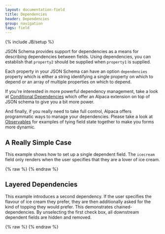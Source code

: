 ```yaml
---
layout: documentation-field
title: Dependencies
header: Dependencies
group: navigation
tags: field
---
```

{% include JB/setup %}

JSON Schema provides support for dependencies as a means for describing dependencies between fields.  Using
dependencies, you can establish that <code>property2</code> should be supplied when <code>property1</code> is supplied.

Each property in your JSON Schema can have an option <code>dependencies</code> property which is either a string
identifying a single property on which to depend or an array of multiple properties on which to depend.

If you're interested in more powerful dependency management, take a look at
<a href="conditional-dependencies.html">Conditional Dependencies</a> which offer an Alpaca extension on top of
JSON schema to give you a bit more power.

And finally, if you really need to take full control, Alpaca offers programmatic ways to manage your dependencies.
Please take a look at <a href="observables.html">Observables</a> for examples of tying field state together to
make you forms more dynamic.

## A Really Simple Case

This example shows how to set up a single dependent field.  The <code>icecream</code>
field only renders when the user specifies that they are a lover of ice cream.

<div id="field1"> </div>
{% raw %}
<script type="text/javascript" id="field1-script">
$("#field1").alpaca({
    "data": {},
    "schema": {
        "title": "Survey",
        "description": "Please participate in our survey",
        "type": "object",
        "properties": {
            "fan": {
                "title": "Are you an Ice Cream fanatic?",
                "type": "boolean"
            },
            "icecream": {
                "title": "What is your Favorite Ice Cream?",
                "type": "String",
                "enum": ["Vanilla", "Chocolate", "Coffee", "Strawberry", "Mint"],
                "dependencies": "fan"
            }
        }
    },
    "options": {
        "fields": {
            "fan": {
                "rightLabel": "Why yes, I am..."
            }
        }
    }
});
</script>
{% endraw %}


## Layered Dependencies

This example introduces a second dependency.  If the user specifies the flavour of ice
cream they prefer, they are then additionally asked for the kind of topping they would prefer.
This demonstrates chained-dependencies.  By unselecting the first check box, all downstream
dependent fields are hidden and removed.

<div id="field2"> </div>
{% raw %}
<script type="text/javascript" id="field2-script">
$("#field2").alpaca({
    "data": {},
    "schema": {
        "title": "Survey",
        "description": "Please participate in our survey",
        "type": "object",
        "properties": {
            "fan": {
                "title": "Are you an Ice Cream fanatic?",
                "type": "boolean"
            },
            "icecream": {
                "title": "I see... so what is your favorite flavor?",
                "type": "String",
                "enum": ["Vanilla", "Chocolate", "Coffee", "Strawberry", "Mint"],
                "dependencies": "fan"
            },
            "topping": {
                "title": "Ah... and what is your favorite topping?",
                "type": "String",
                "enum": ["Marshmellow", "Chocolate Chip", "Caramel", "Cookie Dough"],
                "dependencies": ["icecream"]
            }
        }
    },
    "options": {
        "fields": {
            "fan": {
                "rightLabel": "Why yes, I am..."
            }
        }
    }
});
</script>
{% endraw %}
